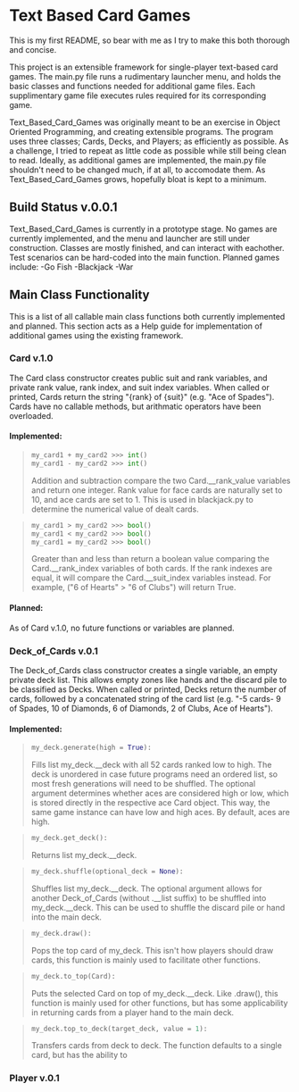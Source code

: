 # Text Based Card Games

This is my first README, so bear with me as I try to make this both thorough and concise.

This project is an extensible framework for single-player text-based card games. The main.py file runs a rudimentary launcher menu, and holds the basic classes and functions needed for additional game files. Each supplimentary game file executes rules required for its corresponding game.

Text_Based_Card_Games was originally meant to be an exercise in Object Oriented Programming, and creating extensible programs. The program uses three classes; Cards, Decks, and Players; as efficiently as possible. As a challenge, I tried to repeat as little code as possible while still being clean to read. Ideally, as additional games are implemented, the main.py file shouldn't need to be changed much, if at all, to accomodate them. As Text_Based_Card_Games grows, hopefully bloat is kept to a minimum.


## Build Status v.0.0.1

Text_Based_Card_Games is currently in a prototype stage. No games are currently implemented, and the menu and launcher are still under construction. Classes are mostly finished, and can interact with eachother. Test scenarios can be hard-coded into the main function. Planned games include:
-Go Fish
-Blackjack
-War


## Main Class Functionality

This is a list of all callable main class functions both currently implemented and planned. This section acts as a Help guide for implementation of additional games using the existing framework.


### Card v.1.0

The Card class constructor creates public suit and rank variables, and private rank value, rank index, and suit index variables. When called or printed, Cards return the string "{rank} of {suit}" (e.g. "Ace of Spades"). Cards have no callable methods, but arithmatic operators have been overloaded.

#### Implemented:

> ```py
> my_card1 + my_card2 >>> int()
> my_card1 - my_card2 >>> int()
> ```
> Addition and subtraction compare the two Card.\__rank_value variables and return one integer. Rank value for face cards are naturally set to 10, and ace cards are set to 1. This is used in blackjack.py to determine the numerical value of dealt cards.

> ```py
> my_card1 > my_card2 >>> bool()
> my_card1 < my_card2 >>> bool()
> my_card1 = my_card2 >>> bool()
> ```
> Greater than and less than return a boolean value comparing the Card.\__rank_index variables of both cards. If the rank indexes are equal, it will compare the Card.\__suit_index variables instead.
> For example, ("6 of Hearts" > "6 of Clubs") will return True.

#### Planned:

As of Card v.1.0, no future functions or variables are planned.


### Deck_of_Cards v.0.1

The Deck_of_Cards class constructor creates a single variable, an empty private deck list. This allows empty zones like hands and the discard pile to be classified as Decks. When called or printed, Decks return the number of cards, followed by a concatenated string of the card list (e.g. "-5 cards- 9 of Spades, 10 of Diamonds, 6 of Diamonds, 2 of Clubs, Ace of Hearts").

#### Implemented:

> ```py
> my_deck.generate(high = True):
> ```
> Fills list my_deck.\__deck with all 52 cards ranked low to high. The deck is unordered in case future programs need an ordered list, so most fresh generations will need to be shuffled. The optional argument determines whether aces are considered high or low, which is stored directly in the respective ace Card object. This way, the same game instance can have low and high aces. By default, aces are high.

>```py
> my_deck.get_deck():
> ```
> Returns list my_deck.\__deck.

> ```py
> my_deck.shuffle(optional_deck = None):
> ```
> Shuffles list my_deck.\__deck. The optional argument allows for another Deck_of_Cards (without .\__list suffix) to be shuffled into my_deck.\__deck. This can be used to shuffle the discard pile or hand into the main deck.

> ```py
> my_deck.draw():
> ```
> Pops the top card of my_deck. This isn't how players should draw cards, this function is mainly used to facilitate other functions. 

> ```py
> my_deck.to_top(Card):
> ```
> Puts the selected Card on top of my_deck.\__deck. Like .draw(), this function is mainly used for other functions, but has some applicability in returning cards from a player hand to the main deck.

> ```py
> my_deck.top_to_deck(target_deck, value = 1):
> ```
> Transfers cards from deck to deck. The function defaults to a single card, but has the ability to 
### Player v.0.1

